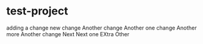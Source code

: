 # test-project

adding a change
new change
Another change
Another one change
Another more
Another change
Next
Next one
EXtra
Other
